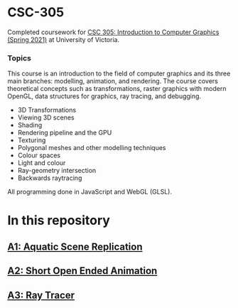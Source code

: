 # CSC-305

Completed coursework for [CSC 305: Introduction to Computer Graphics (Spring 2021)](https://heat.csc.uvic.ca/coview/course/2021011/CSC305 "UVic Course Page") at University of Victoria.

### Topics

This course is an introduction to the field of computer graphics and its three main branches: modelling, animation, and rendering. The course covers theoretical concepts such as transformations, raster graphics with modern OpenGL, data structures for graphics, ray tracing, and debugging.

- 3D Transformations
- Viewing 3D scenes
- Shading
- Rendering pipeline and the GPU
- Texturing
- Polygonal meshes and other modelling techniques
- Colour spaces
- Light and colour
- Ray-geometry intersection
- Backwards raytracing

All programming done in JavaScript and WebGL (GLSL).

# In this repository

## [A1: Aquatic Scene Replication](./Assignment%201)

## [A2: Short Open Ended Animation](./Assignment%202)

## [A3: Ray Tracer](./Assignment%203)
